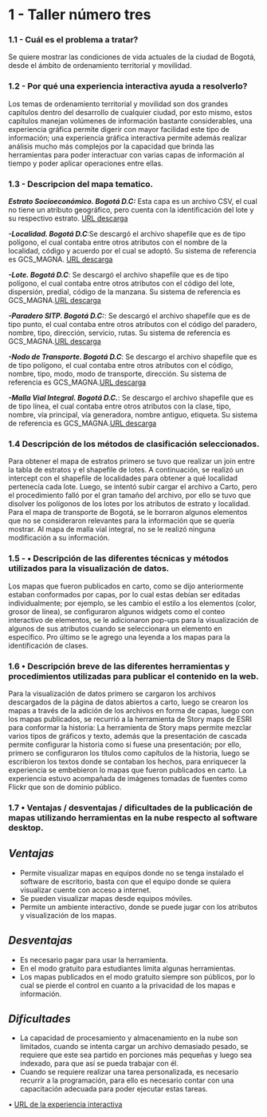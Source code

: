 # 1 - Taller número tres

###  1.1 - Cuál es el problema a tratar?

Se quiere mostrar las condiciones de vida actuales de la ciudad de Bogotá, desde el ámbito de ordenamiento territorial y movilidad.

### 1.2 - Por qué una experiencia interactiva ayuda a resolverlo?

Los temas de ordenamiento territorial y movilidad son dos grandes capítulos dentro del desarrollo de cualquier ciudad, por esto mismo, estos capítulos manejan volúmenes de información bastante considerables, una experiencia gráfica permite digerir con mayor facilidad este tipo de información; una experiencia gráfica interactiva permite además realizar análisis mucho más complejos por la capacidad que brinda las herramientas para poder interactuar con varias capas de información al tiempo y poder aplicar operaciones entre ellas.

### 1.3 - Descripcion del mapa tematico.

***Estrato Socioeconómico. Bogotá D.C:*** Esta capa es un archivo CSV, el cual no tiene un atributo geográfico, pero cuenta con la identificación del lote y su respectivo estrato. [URL descarga](https://datosabiertos.bogota.gov.co/dataset/estrato-socioeconomico-bogota-d-c)

***-Localidad. Bogotá D.C***:Se descargó el archivo shapefile que es de tipo polígono, el cual contaba entre otros atributos con el nombre de la localidad, código y acuerdo por el cual se adoptó. Su sistema de referencia es GCS_MAGNA. [URL descarga](https://datosabiertos.bogota.gov.co/dataset/localidad-bogota-d-c)

***-Lote. Bogotá D.C***: Se descargó el archivo shapefile que es de tipo polígono, el cual contaba entre otros atributos con el código del lote, dispersión, predial, código de la manzana. Su sistema de referencia es GCS_MAGNA.[URL descarga](https://datosabiertos.bogota.gov.co/dataset/lote)

***-Paradero SITP. Bogotá D.C:***: Se descargó el archivo shapefile que es de tipo punto, el cual contaba entre otros atributos con el código del paradero, nombre, tipo, dirección, servicio, rutas. Su sistema de referencia es GCS_MAGNA.[URL descarga](https://datosabiertos.bogota.gov.co/dataset/paradero-sitp-bogota-d-c)

***-Nodo de Transporte. Bogotá D.C***: Se descargo el archivo shapefile que es de tipo polígono, el cual contaba entre otros atributos con el código, nombre, tipo, modo, modo de transporte, dirección. Su sistema de referencia es GCS_MAGNA.[URL descarga](https://datosabiertos.bogota.gov.co/dataset/nodo-de-transporte-bogota-d-c)

***-Malla Vial Integral. Bogotá D.C.***: Se descargo el archivo shapefile que es de tipo línea, el cual contaba entre otros atributos con la clase, tipo, nombre, vía principal, vía generadora, nombre antiguo, etiqueta. Su sistema de referencia es GCS_MAGNA.[URL descarga]( https://datosabiertos.bogota.gov.co/dataset/malla-vial-integral-bogota-d-c)

### 1.4 Descripción de los métodos de clasificación seleccionados.

Para obtener el mapa de estratos primero se tuvo que realizar un join entre la tabla de estratos y el shapefile de lotes. A continuación, se realizó un intercept con el shapefile de localidades para obtener a qué localidad pertenecía cada lote. Luego, se intentó subir cargar el archivo a Carto, pero el procedimiento falló por el gran tamaño del archivo, por ello se tuvo que disolver los polígonos de los lotes por los atributos de estrato y localidad.
Para el mapa de transporte de Bogotá, se le borraron algunos elementos que no se consideraron relevantes para la información que se quería mostrar.
Al mapa de malla vial integral, no se le realizó ninguna modificación a su información.

### 1.5 - •	Descripción de las diferentes técnicas y métodos utilizados para la visualización de datos.

Los mapas que fueron publicados en carto, como se dijo anteriormente estaban conformados por capas, por lo cual estas debían ser editadas individualmente; por ejemplo, se les cambio el estilo a los elementos (color, grosor de línea), se configuraron algunos widgets como el conteo interactivo de elementos, se le adicionaron pop-ups para la visualización de algunos de sus atributos cuando se seleccionara un elemento en específico. Pro último se le agrego una leyenda a los mapas para la identificación de clases.

### 1.6 •	Descripción breve de las diferentes herramientas y procedimientos utilizadas para publicar el contenido en la web.

Para la visualización de datos primero se cargaron los archivos descargados de la página de datos abiertos a carto, luego se crearon los mapas a través de la adición de los archivos en forma de capas, luego con los mapas publicados, se recurrió a la herramienta de Story maps de ESRI para conformar la historia:
La herramienta de Story maps permite mezclar varios tipos de gráficos y texto, además que la presentación de cascada permite configurar la historia como si fuese una presentación; por ello, primero se configuraron los títulos como capítulos de la historia, luego se escribieron los textos donde se contaban los hechos, para enriquecer la experiencia se embebieron lo mapas que fueron publicados en carto. 
La experiencia estuvo acompañada de imágenes tomadas de fuentes como Flickr que son de dominio público.

### 1.7 •	Ventajas / desventajas / dificultades de la publicación de mapas utilizando herramientas en la nube respecto al software desktop.

## ***Ventajas***

* Permite visualizar mapas en equipos donde no se tenga instalado el software de escritorio, basta con que el equipo donde se quiera visualizar cuente con acceso a internet.
* Se pueden visualizar mapas desde equipos móviles.
* Permite un ambiente interactivo, donde se puede jugar con los atributos y visualización de los mapas.

## ***Desventajas***

* Es necesario pagar para usar la herramienta.
* En el modo gratuito para estudiantes limita algunas herramientas.
* Los mapas publicados en el modo gratuito siempre son públicos, por lo cual se pierde el control en cuanto a la privacidad de los mapas e información.

## ***Dificultades***

* La capacidad de procesamiento y almacenamiento en la nube son limitados, cuando se intenta cargar un archivo demasiado pesado, se requiere que este sea partido en porciones más pequeñas y luego sea indexado, para que así se pueda trabajar con él.
* Cuando se requiere realizar una tarea personalizada, es necesario recurrir a la programación, para ello es necesario contar con una capacitación adecuada para poder ejecutar estas tareas.

•	[URL de la experiencia interactiva](https://fr-ingenieria.maps.arcgis.com/apps/Cascade/index.html?appid=11912b51a46441cc81ae56beb1df818a)











